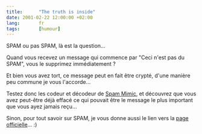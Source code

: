 ```yaml
--- 
title:      "The truth is inside" 
date: 2001-02-22 12:00:00 +02:00
lang:       fr 
tags:       [humour]
---
```


SPAM ou pas SPAM, là est la question…

Quand vous recevez un message qui commence par "Ceci n'est pas du SPAM", vous le supprimez immédiatement ?

Et bien vous avez tort, ce message peut en fait être crypté, d'une manière peu commune je vous l'accorde…

Testez donc les codeur et décodeur de [Spam Mimic](http://www.spammimic.com/), et découvrez que vous avez peut-être déjà effacé ce qui pouvait être le message le plus important que vous ayez jamais reçu…

Sinon, pour tout savoir sur SPAM, je vous donne aussi le lien vers la [page officielle](http://www.spam.com/)… :)
